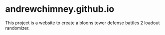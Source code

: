 # andrewchimney.github.io
This project is a website to create a bloons tower defense battles 2 loadout randomizer.
